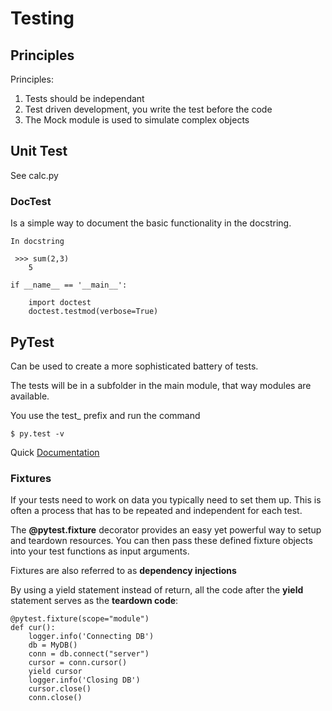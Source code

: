 # Testing

## Principles

Principles:

1. Tests should be independant
2. Test driven development, you write the test before the code
3. The Mock module is used to simulate complex objects

## Unit Test

See calc.py

### DocTest

Is a simple way to document the basic functionality in the docstring.
```
In docstring

 >>> sum(2,3)
    5

if __name__ == '__main__':

    import doctest
    doctest.testmod(verbose=True)
```


## PyTest

Can be used to create a more sophisticated battery of tests.

The tests will be in a subfolder in the main module, that way modules are available.

You use the test\_ prefix and run the command 

`$ py.test -v`

Quick [Documentation](https://www.tutorialspoint.com/pytest/pytest_quick_guide.htm)

### Fixtures

If your tests need to work on data you typically need to set them up. This is often a process that has to be repeated and independent for each test.

The **@pytest.fixture** decorator provides an easy yet powerful way to setup and teardown resources. You can then pass these defined fixture objects into your test functions as input arguments.

Fixtures are also referred to as **dependency injections** 

By using a yield statement instead of return, all the code after the **yield** statement serves as the **teardown code**:

```
@pytest.fixture(scope="module")
def cur():
    logger.info('Connecting DB')
    db = MyDB()
    conn = db.connect("server")
    cursor = conn.cursor()
    yield cursor
    logger.info('Closing DB')
    cursor.close()
    conn.close()
```